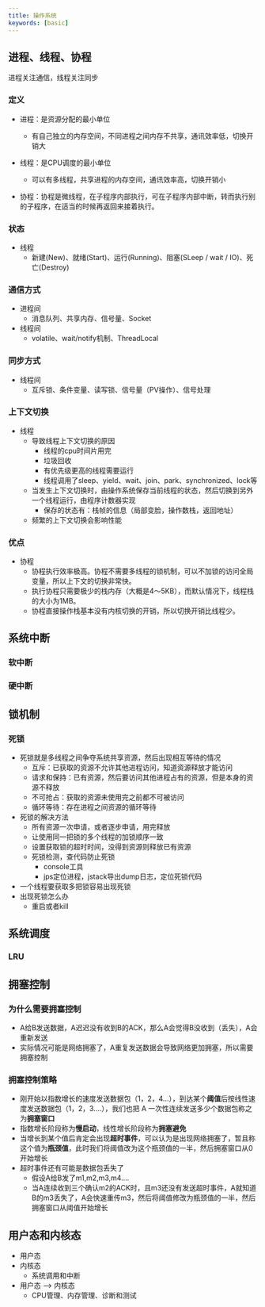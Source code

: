 ```yaml
---
title: 操作系统
keywords: [basic]
---
```


## 进程、线程、协程

进程关注通信，线程关注同步

### 定义

- 进程：是资源分配的最小单位
  - 有自己独立的内存空间，不同进程之间内存不共享，通讯效率低，切换开销大

- 线程：是CPU调度的最小单位
  - 可以有多线程，共享进程的内存空间，通讯效率高，切换开销小

- 协程：协程是微线程，在子程序内部执行，可在子程序内部中断，转而执行别的子程序，在适当的时候再返回来接着执行。

### 状态

- 线程
  - 新建(New)、就绪(Start)、运行(Running)、阻塞(SLeep / wait / IO)、死亡(Destroy)

### 通信方式

- 进程间
  - 消息队列、共享内存、信号量、Socket
- 线程间
  - volatile、wait/notify机制、ThreadLocal

### 同步方式

- 线程间
  - 互斥锁、条件变量、读写锁、信号量（PV操作）、信号处理

### 上下文切换

- 线程
  - 导致线程上下文切换的原因
    - 线程的cpu时间片用完
    - 垃圾回收
    - 有优先级更高的线程需要运行
    - 线程调用了sleep、yield、wait、join、park、synchronized、lock等
  - 当发生上下文切换时，由操作系统保存当前线程的状态，然后切换到另外一个线程运行，由程序计数器实现
    - 保存的状态有：栈帧的信息（局部变脸，操作数栈，返回地址）
  - 频繁的上下文切换会影响性能

### 优点

- 协程
  - 协程执行效率极高。协程不需要多线程的锁机制，可以不加锁的访问全局变量，所以上下文的切换非常快。
  - 执行协程只需要极少的栈内存（大概是4～5KB），而默认情况下，线程栈的大小为1MB。
  - 协程直接操作栈基本没有内核切换的开销，所以切换开销比线程少。

## 系统中断

### 软中断

### 硬中断

## 锁机制

### 死锁

- 死锁就是多线程之间争夺系统共享资源，然后出现相互等待的情况
  - 互斥：已获取的资源不允许其他进程访问，知道资源释放才能访问
  - 请求和保持：已有资源，然后要访问其他进程占有的资源，但是本身的资源不释放
  - 不可抢占：获取的资源未使用完之前都不可被访问
  - 循环等待：存在进程之间资源的循环等待
- 死锁的解决方法
  - 所有资源一次申请，或者逐步申请，用完释放
  - 让使用同一把锁的多个线程的加锁顺序一致
  - 设置获取锁的超时时间，没得到资源则释放已有资源
  - 死锁检测，查代码防止死锁
    - console工具
    - jps定位进程，jstack导出dump日志，定位死锁代码
- 一个线程要获取多把锁容易出现死锁
- 出现死锁怎么办
  - 重启或者kill



## 系统调度

### LRU

## 拥塞控制

### 为什么需要拥塞控制

- A给B发送数据，A迟迟没有收到B的ACK，那么A会觉得B没收到（丢失），A会重新发送
- 实际情况可能是网络拥塞了，A重复发送数据会导致网络更加拥塞，所以需要拥塞控制

### 拥塞控制策略		

- 刚开始以指数增长的速度发送数据包（1，2，4...），到达某个**阈值**后按线性速度发送数据包（1，2，3....），我们也把 A 一次性连续发送多少个数据包称之为**拥塞窗口**
- 指数增长阶段称为**慢启动**，线性增长阶段称为**拥塞避免**
- 当增长到某个值后肯定会出现**超时事件**，可以认为是出现网络拥塞了，暂且称这个值为**瓶颈值**，此时我们将阈值改为这个瓶颈值的一半，然后拥塞窗口从0开始增长
- 超时事件还有可能是数据包丢失了
  - 假设A给B发了m1,m2,m3,m4....
  - 当A连续收到三个确认m2的ACK时，且m3还没有发送超时事件，A就知道B的m3丢失了，A会快速重传m3，然后将阈值修改为瓶颈值的一半，然后拥塞窗口从阈值开始增长

## 用户态和内核态

- 用户态
- 内核态
  - 系统调用和中断
- 用户态 --> 内核态
  - CPU管理、内存管理、诊断和测试



















